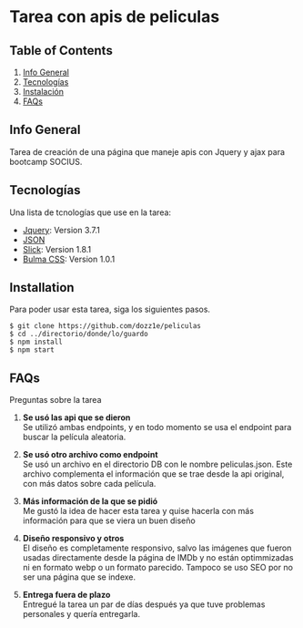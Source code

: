 # Tarea con apis de peliculas

## Table of Contents

1. [Info General](#info-general)
2. [Tecnologías](#tecnologias)
3. [Instalación](#installation)
4. [FAQs](#faqs)

## Info General

Tarea de creación de una página que maneje apis con Jquery y ajax para bootcamp SOCIUS.

## Tecnologías

Una lista de tcnologías que use en la tarea:

- [Jquery](https://example.com): Version 3.7.1
- [JSON](https://www.json.org/json-es.html)
- [Slick](https://kenwheeler.github.io/slick/): Version 1.8.1
- [Bulma CSS](https://kenwheeler.github.io/slick/): Version 1.0.1

## Installation

Para poder usar esta tarea, siga los siguientes pasos.

```
$ git clone https://github.com/dozz1e/peliculas
$ cd ../directorio/donde/lo/guardo
$ npm install
$ npm start
```

## FAQs

Preguntas sobre la tarea

1. **Se usó las api que se dieron**  
   Se utilizó ambas endpoints, y en todo momento se usa el endpoint para buscar la película aleatoria.

2. **Se usó otro archivo como endpoint**  
   Se usó un archivo en el directorio DB con le nombre peliculas.json. Este archivo complementa el información que se trae desde la api original, con más datos sobre cada película.

3. **Más información de la que se pidió**  
   Me gustó la idea de hacer esta tarea y quise hacerla con más información para que se viera un buen diseño

4. **Diseño responsivo y otros**  
   El diseño es completamente responsivo, salvo las imágenes que fueron usadas directamente desde la página de IMDb y no están optimmizadas ni en formato webp o un formato parecido. Tampoco se uso SEO por no ser una página que se indexe.

5. **Entrega fuera de plazo**  
   Entregué la tarea un par de días después ya que tuve problemas personales y quería entregarla.
